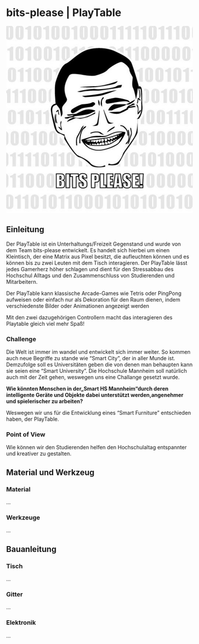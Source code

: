 # bits-please | PlayTable
<img src="https://raw.githubusercontent.com/cbm-instructions/bits-please/master/Bilder/bits_please.png">

## Einleitung
Der PlayTable ist ein Unterhaltungs/Freizeit Gegenstand und  wurde von dem Team bits-please entwickelt. Es handelt sich hierbei um einen Kleintisch, der eine Matrix aus Pixel besitzt, die aufleuchten können und es können bis zu zwei Leuten mit dem Tisch interagieren. Der PlayTable lässt jedes Gamerherz höher schlagen und dient für den Stressabbau des Hochschul Alltags und den Zusammenschluss von Studierenden und Mitarbeitern.
 
Der PlayTable kann klassische Arcade-Games wie Tetris oder PingPong aufweisen oder einfach nur als Dekoration für den Raum dienen, indem verschiedenste Bilder oder Animationen angezeigt werden
 
Mit den zwei dazugehörigen Controllern macht das interagieren des Playtable gleich viel mehr Spaß!

### Challenge
Die Welt ist immer im wandel und entwickelt sich immer weiter. So kommen auch neue Begriffe zu stande wie “Smart City”, der in aller Munde ist. Demzufolge soll es Universitäten geben die von denen man behaupten kann sie seien eine “Smart University”. Die Hochschule Mannheim soll natürlich auch mit der Zeit gehen, weswegen uns eine Challange gesetzt wurde.
 
**Wie könnten Menschen in der„Smart HS Mannheim“durch deren intelligente Geräte und Objekte dabei unterstützt werden,angenehmer und spielerischer zu arbeiten?**
 
Weswegen wir uns für die Entwicklung eines “Smart Furniture” entschieden haben, der PlayTable.


### Point of View
Wie können wir den Studierenden helfen den Hochschulaltag entspannter und kreativer zu gestalten. 


## Material und Werkzeug

### Material
...

### Werkzeuge
...


## Bauanleitung

### Tisch
...

### Gitter
...

### Elektronik
...
